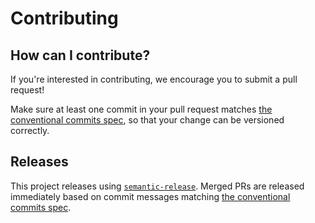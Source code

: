 # Contributing

## How can I contribute?

If you're interested in contributing, we encourage you to submit a pull request!

Make sure at least one commit in your pull request matches [the conventional commits spec](https://www.conventionalcommits.org/en/v1.0.0/), so that your change
can be versioned correctly.

## Releases

This project releases using [`semantic-release`](https://github.com/semantic-release/semantic-release). Merged PRs are released immediately based on commit messages matching [the conventional commits spec](https://www.conventionalcommits.org/en/v1.0.0/).
